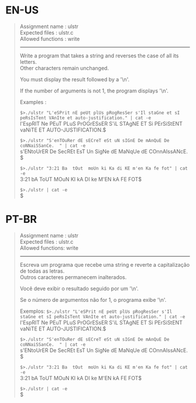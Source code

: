 # EN-US

> Assignment name	: ulstr   
> Expected files	: ulstr.c   
> Allowed functions	: write   
>
> --------------------------------------------------------------------------------   
>
> Write a program that takes a string and reverses the case of all its letters.   
> Other characters remain unchanged.   
>
> You must display the result followed by a '\n'.   
>
> If the number of arguments is not 1, the program displays '\n'.   
>
> Examples	:   
>
> `$>./ulstr "L'eSPrit nE peUt plUs pRogResSer s'Il staGne et sI peRsIsTent VAnIte et auto-justification." | cat -e`   
> l'EspRIT Ne PEuT PLuS PrOGrESsER S'iL STAgNE ET Si PErSiStENT vaNiTE ET AUTO-JUSTIFICATION.$   
>
> `$>./ulstr "S'enTOuRer dE sECreT eSt uN sIGnE De mAnQuE De coNNaiSSanCe.  " | cat -e`   
> s'ENtoUrER De SecREt EsT Un SigNe dE MaNqUe dE COnnAIssANcE.	$   
>
> `$>./ulstr "3:21 Ba  tOut  moUn ki Ka di KE m'en Ka fe fot" | cat -e`   
> 3:21 bA  ToUT  MOuN KI kA DI ke M'EN kA FE FOT$   
>
> `$>./ulstr | cat -e`   
> $

# PT-BR

> Assignment name  : ulstr   
> Expected files   : ulstr.c   
> Allowed functions: write   
>
> --------------------------------------------------------------------------------   
>
> Escreva um programa que recebe uma string e reverte a capitalização de todas as letras.   
> Outros caracteres permanecem inalterados.   
>
> Você deve exibir o resultado seguido por um '\n'.   
>
> Se o número de argumentos não for 1, o programa exibe '\n'.
>
> Exemplos:
> `$>./ulstr "L'eSPrit nE peUt plUs pRogResSer s'Il staGne et sI peRsIsTent VAnIte et auto-justification." | cat -e`   
> l'EspRIT Ne PEuT PLuS PrOGrESsER S'iL STAgNE ET Si PErSiStENT vaNiTE ET AUTO-JUSTIFICATION.$   
>
> `$>./ulstr "S'enTOuRer dE sECreT eSt uN sIGnE De mAnQuE De coNNaiSSanCe.  " | cat -e`   
> s'ENtoUrER De SecREt EsT Un SigNe dE MaNqUe dE COnnAIssANcE.	$   
>
> `$>./ulstr "3:21 Ba  tOut  moUn ki Ka di KE m'en Ka fe fot" | cat -e`   
> 3:21 bA  ToUT  MOuN KI kA DI ke M'EN kA FE FOT$   
>
> `$>./ulstr | cat -e`   
> $